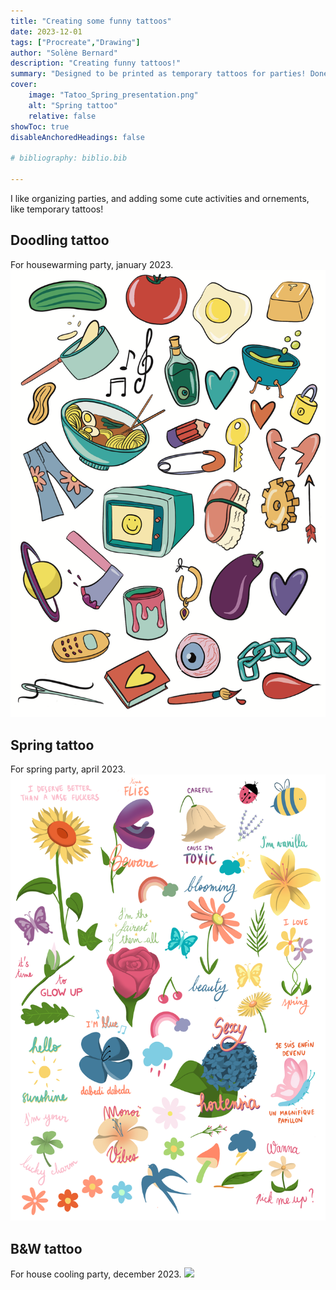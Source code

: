 ```yaml
---
title: "Creating some funny tattoos"
date: 2023-12-01
tags: ["Procreate","Drawing"]
author: "Solène Bernard"
description: "Creating funny tattoos!" 
summary: "Designed to be printed as temporary tattoos for parties! Done on Procreate." 
cover:
    image: "Tatoo_Spring_presentation.png"
    alt: "Spring tattoo"
    relative: false
showToc: true
disableAnchoredHeadings: false

# bibliography: biblio.bib

---
```


I like organizing parties, and adding some cute activities and ornements, like temporary tattoos!

## Doodling tattoo

For housewarming party, january 2023. 
![](Tatoo_Doodling_Print.png)


## Spring tattoo

For spring party, april 2023.
![](Tatoo_Spring.png)

## B&W tattoo

For house cooling party, december 2023. 
![](A3.PNG)


